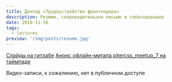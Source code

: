 ```yaml
---
title: Доклад «Трудоустройство фронтендера»
description: Резюме, сопроводительное письмо и собеседование
date: 2016-11-16
tags:
  - lectures
preview: '/img/posts/resume.jpg'
---
```


[Слайды на гитхабе](https://fogrew.github.io/keynotes-resume/)
[Анонс офлайн-митапа pitercss_meetup_7 на таймпаде](https://pitercss.timepad.ru/event/394145/)

Видео-записи, к сожалению, нет в публичном доступе
